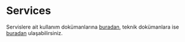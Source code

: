 Services
========

Servislere ait kullanım dokümanlarına [buradan](https://github.com/omu/xokul/tree/dev/doc/services), teknik dokümanlara ise [buradan](https://github.com/omu/xokul/blob/dev/doc/howto/services.md) ulaşabilirsiniz.
